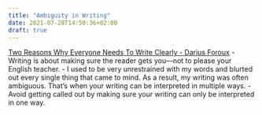 ```yaml
---
title: "Ambiguity in Writing"
date: 2021-07-28T14:50:36+02:00
draft: true
---
```




[Two Reasons Why Everyone Needs To Write Clearly - Darius Foroux](https://dariusforoux.com/writing-clearly/)
      - Writing is about making sure the reader gets you—not to please your English teacher.
      - I used to be very unrestrained with my words and blurted out every single thing that came to mind. As a result, my writing was often ambiguous. That’s when your writing can be interpreted in multiple ways.
      - Avoid getting called out by making sure your writing can only be interpreted in one way. 